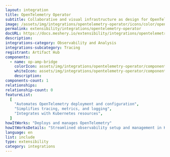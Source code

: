 ```yaml
---
layout: integration
title: OpenTelemetry Operator
subtitle: Collaborative and visual infrastructure as design for OpenTelemetry Operator
image: /assets/img/integrations/opentelemetry-operator/icons/color/opentelemetry-operator-color.svg
permalink: extensibility/integrations/opentelemetry-operator
docURL: https://docs.meshery.io/extensibility/integrations/opentelemetry-operator
description:
integrations-category: Observability and Analysis
integrations-subcategory: Tracing
registrant: Artifact Hub
components:
  - name: op-amp-bridge
    colorIcon: assets/img/integrations/opentelemetry-operator/components/op-amp-bridge/icons/color/op-amp-bridge-color.svg
    whiteIcon: assets/img/integrations/opentelemetry-operator/components/op-amp-bridge/icons/white/op-amp-bridge-white.svg
    description:
components-count: 1
relationships:
relationship-count: 0
featureList:
  [
    "Automates OpenTelemetry deployment and configuration",
    "Simplifies tracing, metrics, and logging",
    "Integrates with Kubernetes resources",
  ]
howItWorks: "Deploys and manages OpenTelemetry"
howItWorksDetails: "Streamlined observability setup and management in Kubernetes"
language: en
list: include
type: extensibility
category: integrations
---
```

